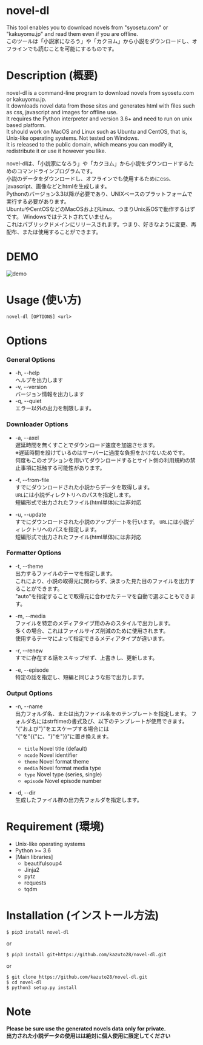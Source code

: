 # novel-dl
This tool enables you to download novels from "syosetu.com" or "kakuyomu.jp" and read them even if you are offline.  
このツールは「小説家になろう」や「カクヨム」から小説をダウンロードし、オフラインでも読むことを可能にするものです。

# Description (概要)

novel-dl is a command-line program to download novels from syosetu.com or kakuyomu.jp.  
It downloads novel data from those sites and generates html with files such as css, javascript and images for offline use.  
It requires the Python interpreter and version 3.6+ and need to run on unix based platform.  
It should work on MacOS and Linux such as Ubuntu and CentOS, that is, Unix-like operating systems. Not tested on Windows.  
It is released to the public domain, which means you can modify it, redistribute it or use it however you like.  


novel-dlは、「小説家になろう」や「カクヨム」から小説をダウンロードするためのコマンドラインプログラムです。  
小説のデータをダウンロードし、オフラインでも使用するためにcss、javascript、画像などとhtmlを生成します。  
Pythonのバージョン3.3以降が必要であり、UNIXベースのプラットフォームで実行する必要があります。  
UbuntuやCentOSなどのMacOSおよびLinux、つまりUnix系OSで動作するはずです。 Windowsではテストされていません。  
これはパブリックドメインにリリースされます。つまり、好きなように変更、再配布、または使用することができます。  

# DEMO
![demo](https://raw.github.com/wiki/kazuto28/novel-dl/images/novel-dl_DEMO.gif)

# Usage (使い方)
    novel-dl [OPTIONS] <url>

# Options
### General Options
- -h, --help  
    ヘルプを出力します
- -v, --version  
    バージョン情報を出力します
- -q, --quiet  
    エラー以外の出力を制限します。  

### Downloader Options
- -a, --axel  
    遅延時間を無くすことでダウンロード速度を加速させます。  
    ※遅延時間を設けているのはサーバーに過度な負担をかけないためです。  
    何度もこのオプションを用いてダウンロードするとサイト側の利用規約の禁止事項に抵触する可能性があります。  

- -f, --from-file  
    すでにダウンロードされた小説からデータを取得します。  
    `URL`には小説ディレクトリへのパスを指定します。  
    短編形式で出力されたファイル(html単体)には非対応

- -u, --update  
    すでにダウンロードされた小説のアップデートを行います。
    `URL`には小説ディレクトリへのパスを指定します。  
    短編形式で出力されたファイル(html単体)には非対応

### Formatter Options
- -t, --theme <theme name>  
    出力するファイルのテーマを指定します。  
    これにより、小説の取得元に関わらず、決まった見た目のファイルを出力することができます。  
    "auto"を指定することで取得元に合わせたテーマを自動で選ぶこともできます。  

- -m, --media <media type>  
    ファイルを特定のメディアタイプ用のみのスタイルで出力します。  
    多くの場合、これはファイルサイズ削減のために使用されます。  
    使用するテーマによって指定できるメディアタイプが違います。  

- -r, --renew  
    すでに存在する話をスキップせず、上書きし、更新します。  

- -e, --episode <episode num>  
    特定の話を指定し、短編と同じような形で出力します。  

### Output Options

- -n, --name  
    出力フォルダ名、または出力ファイル名をのテンプレートを指定します。
    フォルダ名にはstrftimeの書式及び、以下のテンプレートが使用できます。  
    "{"および"}"をエスケープする場合には  
    "{"を"{{"に、"}"を"}}"に置き換えます。
  - `title` Novel title (default)  
  - `ncode` Novel identifier  
  - `theme` Novel format theme  
  - `media` Novel format media type  
  - `type` Novel type (series, single)  
  - `episode` Novel episode number

- -d, --dir  
    生成したファイル群の出力先フォルダを指定します。  


# Requirement (環境)

- Unix-like operating systems
- Python >= 3.6
- [Main libraries]
    - beautifulsoup4
    - Jinja2
    - pytz
    - requests
    - tqdm

# Installation (インストール方法)

```
$ pip3 install novel-dl
```
or
```
$ pip3 install git+https://github.com/kazuto28/novel-dl.git
```
or
```
$ git clone https://github.com/kazuto28/novel-dl.git
$ cd novel-dl
$ python3 setup.py install
```
# Note
**Please be sure use the generated novels data only for private.**  
**出力された小説データの使用はは絶対に個人使用に限定してください**  
